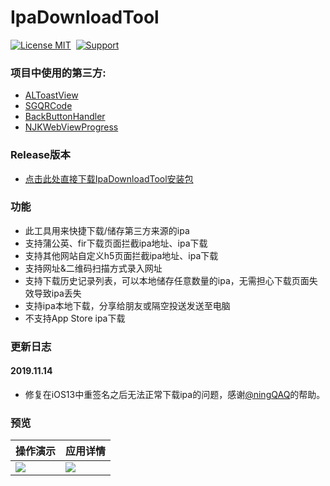 # IpaDownloadTool
[![License MIT](https://img.shields.io/badge/license-MIT-green.svg?style=flat)](https://raw.githubusercontent.com/skx926/KSPhotoBrowser/master/LICENSE)&nbsp;
[![Support](https://img.shields.io/badge/support-iOS%208.0%2B%20-blue.svg?style=flat)](https://www.apple.com/nl/ios/)&nbsp;
### 项目中使用的第三方:
* [ALToastView](https://github.com/alexleutgoeb/ALToastView)
* [SGQRCode](https://github.com/kingsic/SGQRCode)
* [BackButtonHandler](https://github.com/onegray/UIViewController-BackButtonHandler)
* [NJKWebViewProgress](https://github.com/ninjinkun/NJKWebViewProgress)
### Release版本
* [点击此处直接下载IpaDownloadTool安装包](https://static.ifafu.cn/IpaDownloadTool.ipa)
### 功能
* 此工具用来快捷下载/储存第三方来源的ipa
* 支持蒲公英、fir下载页面拦截ipa地址、ipa下载
* 支持其他网站自定义h5页面拦截ipa地址、ipa下载
* 支持网址&二维码扫描方式录入网址
* 支持下载历史记录列表，可以本地储存任意数量的ipa，无需担心下载页面失效导致ipa丢失
* 支持ipa本地下载，分享给朋友或隔空投送发送至电脑
* 不支持App Store ipa下载
### 更新日志
#### 2019.11.14
* 修复在iOS13中重签名之后无法正常下载ipa的问题，感谢[@ningQAQ](https://github.com/ningQAQ)的帮助。
### 预览
操作演示 | 应用详情   
-|-
![](http://www.zxlee.cn/IpaDownloadToolDemo.gif) | ![](https://upload-images.jianshu.io/upload_images/17729343-ab4b953d0a0696a4.png?imageMogr2/auto-orient/strip%7CimageView2/2/w/1240) |

